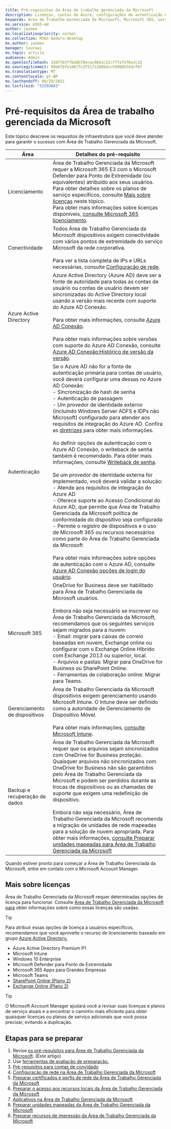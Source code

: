 ```yaml
---
title: Pré-requisitos da Área de trabalho gerenciada da Microsoft
description: Licenças, contas do Azure, configurações de autenticação e Microsoft 365 para configurar antes de se inscrever no Área de Trabalho Gerenciada da Microsoft
keywords: Área de Trabalho Gerenciada da Microsoft, Microsoft 365, serviço, documentação
ms.service: m365-md
author: jaimeo
ms.localizationpriority: normal
ms.collection: M365-modern-desktop
ms.author: jaimeo
manager: laurawi
ms.topic: article
audience: Admin
ms.openlocfilehash: 31077b3ffbddb78ecac8841c22c77fa75f6e2c32
ms.sourcegitcommit: 99e67bfe1d677c2f51712b05dcc54908b343cf6f
ms.translationtype: MT
ms.contentlocale: pt-BR
ms.lasthandoff: 06/29/2021
ms.locfileid: "53203083"
---
```

# <a name="prerequisites-for-microsoft-managed-desktop"></a>Pré-requisitos da Área de trabalho gerenciada da Microsoft

<!--This topic is the target for a "Learn more" link in the Admin Portal (aka.ms/prereq-azure); do not delete.-->
<!--from Prerequisites -->

Este tópico descreve os requisitos de infraestrutura que você deve atender para garantir o sucesso com Área de Trabalho Gerenciada da Microsoft. 


Área | Detalhes do pré-requisito
--- | ---
Licenciamento |Área de Trabalho Gerenciada da Microsoft requer a Microsoft 365 E3 com o Microsoft Defender para Ponto de Extremidade (ou equivalentes) atribuído aos seus usuários.<br>Para obter detalhes sobre os planos de serviço específicos, consulte [Mais sobre licenças](#more-about-licenses) neste tópico.<br>Para obter mais informações sobre licenças disponíveis, [consulte Microsoft 365 licenciamento](https://www.microsoft.com/microsoft-365/compare-microsoft-365-enterprise-plans).
Conectividade |  Todos Área de Trabalho Gerenciada da Microsoft dispositivos exigem conectividade com vários pontos de extremidade do serviço Microsoft da rede corporativa.<br><br>Para ver a lista completa de IPs e URLs necessárias, consulte [Configuração de rede](../get-ready/network.md). 
Azure Active Directory |    Azure Active Directory (Azure AD) deve ser a fonte de autoridade para todas as contas de usuário ou contas de usuário devem ser sincronizadas do Active Directory local usando a versão mais recente com suporte do Azure AD Conexão.<br><br>Para obter mais informações, consulte [Azure AD Conexão](/azure/active-directory/hybrid/whatis-azure-ad-connect).<br><br>Para obter mais informações sobre versões com suporte do Azure AD Conexão, consulte [Azure AD Conexão:Histórico de versão da versão](/azure/active-directory/hybrid/reference-connect-version-history).
Autenticação |    Se o Azure AD não for a fonte de autenticação primária para contas de usuário, você deverá configurar uma dessas no Azure AD Conexão:<br>- Sincronização de hash de senha<br>- Autenticação de passagem<br>- Um provedor de identidade externo (incluindo Windows Server ADFS e IDPs não Microsoft) configurado para atender aos requisitos de integração do Azure AD. Confira as [diretrizes](https://www.microsoft.com/download/details.aspx?id=56843) para obter mais informações. <br><br>Ao definir opções de autenticação com o Azure AD Conexão, o writeback de senha também é recomendado. Para obter mais informações, consulte [Writeback de senha](/azure/active-directory/authentication/howto-sspr-writeback). <br><br>Se um provedor de identidade externa for implementado, você deverá validar a solução:<br>- Atende aos requisitos de integração do Azure AD<br>- Oferece suporte ao Acesso Condicional do Azure AD, que permite que Área de Trabalho Gerenciada da Microsoft política de conformidade do dispositivo seja configurada<br>- Permite o registro de dispositivos e o uso de Microsoft 365 ou recursos necessários como parte do Área de Trabalho Gerenciada da Microsoft <br><br>Para obter mais informações sobre opções de autenticação com o Azure AD, consulte [Azure AD Conexão opções de login do usuário](/azure/active-directory/connect/active-directory-aadconnect-user-signin).
Microsoft 365 | OneDrive for Business deve ser habilitado para Área de Trabalho Gerenciada da Microsoft usuários.<br><br>Embora não seja necessário se inscrever no Área de Trabalho Gerenciada da Microsoft, recomendamos que os seguintes serviços sejam migrados para a nuvem:<br>- Email: migrar para caixas de correio baseadas em nuvem, Exchange online ou configurar com o Exchange Online Híbrido com Exchange 2013 ou superior, local.<br>- Arquivos e pastas: Migrar para OneDrive for Business ou SharePoint Online.<br>- Ferramentas de colaboração online: Migrar para Teams.
Gerenciamento de dispositivos | Área de Trabalho Gerenciada da Microsoft dispositivos exigem gerenciamento usando Microsoft Intune. O Intune deve ser definido como a autoridade de Gerenciamento de Dispositivo Móvel.<br><br>Para obter mais informações, [consulte Microsoft Intune](https://www.microsoft.com/cloud-platform/microsoft-intune). 
Backup e recuperação de dados |  Área de Trabalho Gerenciada da Microsoft requer que os arquivos sejam sincronizados com OneDrive for Business proteção. Quaisquer arquivos não sincronizados com OneDrive for Business não são garantidos pelo Área de Trabalho Gerenciada da Microsoft e podem ser perdidos durante as trocas de dispositivos ou as chamadas de suporte que exigem uma redefinição de dispositivo.<br><br>Embora não seja necessário, Área de Trabalho Gerenciada da Microsoft recomenda a migração de unidades de rede mapeadas para a solução de nuvem apropriada. Para obter mais informações, [consulte Preparar unidades mapeadas para Área de Trabalho Gerenciada da Microsoft](mapped-drives.md)

Quando estiver pronto para começar a Área de Trabalho Gerenciada da Microsoft, entre em contato com o Microsoft Account Manager. 

## <a name="more-about-licenses"></a>Mais sobre licenças

Área de Trabalho Gerenciada da Microsoft requer determinadas opções de licença para funcionar. Consulte [Área de Trabalho Gerenciada da Microsoft para](../intro/technologies.md) obter informações sobre como essas licenças são usadas.

> [!TIP]
> Para atribuir essas opções de licença a usuários específicos, recomendamos que você aproveite o recurso de licenciamento baseado em grupo [Azure Active Directory.](/azure/active-directory/fundamentals/active-directory-licensing-whatis-azure-portal)

- Azure Active Directory Premium P1
- Microsoft Intune 
- Windows 10 Enterprise  
- Microsoft Defender para Ponto de Extremidade
- Microsoft 365 Apps para Grandes Empresas
- Microsoft Teams
- [SharePoint Online (Plano 2)](https://www.microsoft.com/microsoft-365/sharepoint/compare-sharepoint-plans)
- [Exchange Online (Plano 2)](https://www.microsoft.com/microsoft-365/exchange/compare-microsoft-exchange-online-plans) 


> [!TIP]
> O Microsoft Account Manager ajudará você a revisar suas licenças e planos de serviço atuais e a encontrar o caminho mais eficiente para obter quaisquer licenças ou planos de serviço adicionais que você possa precisar, evitando a duplicação.

## <a name="steps-to-get-ready"></a>Etapas para se preparar

1. Revise [os pré-requisitos para Área de Trabalho Gerenciada da Microsoft](prerequisites.md). (Este artigo)
2. Use [ferramentas de avaliação de preparação.](readiness-assessment-tool.md)
3. [Pré-requisitos para contas de convidado](guest-accounts.md)
4. [Configuração de rede na Área de Trabalho Gerenciada da Microsoft](network.md)
5. [Preparar certificados e perfis de rede da Área de Trabalho Gerenciada da Microsoft](certs-wifi-lan.md)
6. [Preparar o acesso aos recursos locais da Área de Trabalho Gerenciada da Microsoft](authentication.md)
7. [Aplicativos na Área de Trabalho Gerenciada da Microsoft](apps.md)
8. [Preparar unidades mapeadas da Área de Trabalho Gerenciada da Microsoft](mapped-drives.md)
9. [Preparar recursos de impressão da Área de Trabalho Gerenciada da Microsoft](printing.md)
